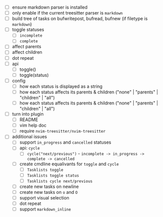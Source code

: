 - [ ] ensure markdown parser is installed
- [ ] only enable if the current treesitter parser is `markdown`
- [ ] build tree of tasks on bufwritepost, bufread, bufnew (if filetype is `markdown`)
- [ ] toggle statuses
  - [ ] `incomplete`
  - [ ] `complete`
- [ ] affect parents
- [ ] affect children
- [ ] dot repeat
- [ ] api
  - [ ] toggle()
  - [ ] toggle(status)
- [ ] config
  - [ ] how each status is displayed as a string
  - [ ] how each status affects its parents & children ("none" | "parents" | "children" | "all")
  - [ ] how each status affects its parents & children ("none" | "parents" | "children" | "all")
- [ ] turn into plugin
  - [ ] README
  - [ ] vim help doc
  - [ ] require `nvim-treesitter/nvim-treesitter`
- [ ] additional issues
  - [ ] support `in_progress` and `cancelled` statuses
  - [ ] api: `cycle`
    - [ ] `cycle("next/previous")` - `incomplete -> in_progress -> complete -> cancelled`
  - [ ] create cmdline equalivants for `toggle` and `cycle`
    - [ ] `Tasklists toggle`
    - [ ] `Tasklists toggle status`
    - [ ] `Tasklists cycle next/previous`
  - [ ] create new tasks on newline
  - [ ] create new tasks on `o` and `O`
  - [ ] support visual selection
  - [ ] dot repeat
  - [ ] support `markdown_inline`
